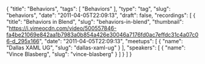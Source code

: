 {
  "title": "Behaviors",
  "tags": [
    "Behaviors"
  ],
  "type": "tag",
  "slug": "behaviors",
  "date": "2011-04-05T22:09:13",
  "draft": false,
  "recordings": [
    {
      "title": "Behaviors in Blend",
      "slug": "behaviors-in-blend",
      "thumbnail": "https://i.vimeocdn.com/video/500557846-fa4be21069e842aa1b7983a0b854a426e30046a7176fd0ac7effdc31c4a07c06-d_295x166",
      "date": "2011-04-05T22:09:13",
      "meetups": [
        {
          "name": "Dallas XAML UG",
          "slug": "dallas-xaml-ug"
        }
      ],
      "speakers": [
        {
          "name": "Vince Blasberg",
          "slug": "vince-blasberg"
        }
      ]
    }
  ]
}